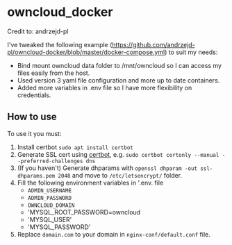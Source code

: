 # owncloud_docker

Credit to: andrzejd-pl

I've tweaked the following example (https://github.com/andrzejd-pl/owncloud-docker/blob/master/docker-compose.yml) to suit my needs:

- Bind mount owncloud data folder to /mnt/owncloud so I can access my files easily from the host.
- Used version 3 yaml file configuration and more up to date containers.
- Added more variables in .env file so I have more flexibility on credentials.

## How to use

To use it you must:
1. Install certbot `sudo apt install certbot`
2. Generate SSL cert using [certbot](https://certbot.eff.org/), e.g. `sudo certbot certonly --manual --preferred-challenges dns`
3. (If you haven't) Generate dhparams with `openssl dhparam -out ssl-dhparams.pem 2048` and move to `/etc/letsencrypt/` folder.
4. Fill the following environment variables in '.env. file
	- `ADMIN_USERNAME` 
	- `ADMIN_PASSWORD` 
	- `OWNCLOUD_DOMAIN`
	- 'MYSQL_ROOT_PASSWORD=owncloud
	- 'MYSQL_USER'
	- 'MYSQL_PASSWORD'
5. Replace `domain.com` to your domain in `nginx-conf/default.conf` file.
